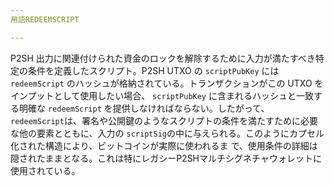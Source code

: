 ```yaml
---
用語REDEEMSCRIPT

---
```

P2SH 出力に関連付けられた資金のロックを解除するために入力が満たすべき特定の条件を定義したスクリプト。P2SH UTXO の `scriptPubKey` には `redeemScript` のハッシュが格納されている。トランザクションがこの UTXO をインプットとして使用したい場合、 `scriptPubKey` に含まれるハッシュと一致する明確な `redeemScript` を提供しなければならない。したがって、 `redeemScript`は、署名や公開鍵のようなスクリプトの条件を満たすために必要な他の要素とともに、入力の `scriptSig`の中に与えられる。このようにカプセル化された構造により、ビットコインが実際に使われるま で、使用条件の詳細は隠されたままとなる。これは特にレガシーP2SHマルチシグネチャウォレットに使用されている。
